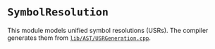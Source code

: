 # ``SymbolResolution``

This module models unified symbol resolutions (USRs). The compiler generates them from [`lib/AST/USRGeneration.cpp`](https://github.com/apple/swift/blob/main/lib/AST/USRGeneration.cpp).
